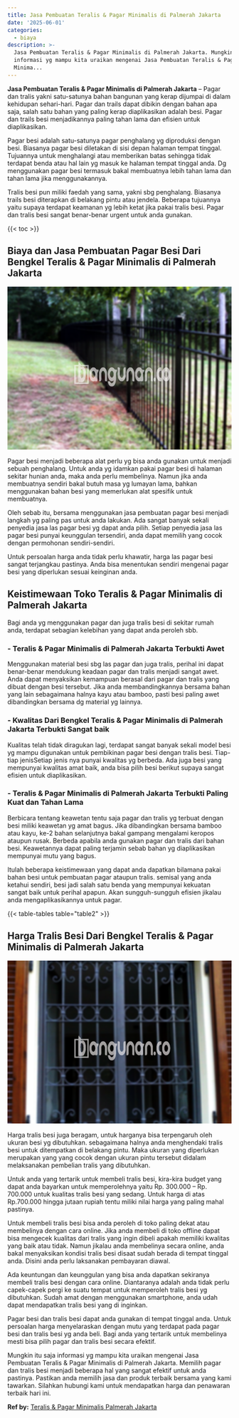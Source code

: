 ```yaml
---
title: Jasa Pembuatan Teralis & Pagar Minimalis di Palmerah Jakarta
date: '2025-06-01'
categories:
  - biaya
description: >-
  Jasa Pembuatan Teralis & Pagar Minimalis di Palmerah Jakarta. Mungkin itu saja
  informasi yg mampu kita uraikan mengenai Jasa Pembuatan Teralis & Pagar
  Minima...
---
```


**Jasa Pembuatan Teralis & Pagar Minimalis di Palmerah Jakarta** – Pagar dan tralis yakni satu-satunya bahan bangunan yang kerap dijumpai di dalam kehidupan sehari-hari. Pagar dan trails dapat dibikin dengan bahan apa saja, salah satu bahan yang paling kerap diaplikasikan adalah besi. Pagar dan trails besi menjadikannya paling tahan lama dan efisien untuk diaplikasikan.

Pagar besi adalah satu-satunya pagar penghalang yg diproduksi dengan besi. Biasanya pagar besi diletakan di sisi depan halaman tempat tinggal. Tujuannya untuk menghalangi atau memberikan batas sehingga tidak terdapat benda atau hal lain yg masuk ke halaman tempat tinggal anda. Dg menggunakan pagar besi termasuk bakal membuatnya lebih tahan lama dan tahan lama jika menggunakannya.

Tralis besi pun miliki faedah yang sama, yakni sbg penghalang. Biasanya trails besi diterapkan di belakang pintu atau jendela. Beberapa tujuannya yaitu supaya terdapat keamanan yg lebih ketat jika pakai tralis besi. Pagar dan tralis besi sangat benar-benar urgent untuk anda gunakan.

{{< toc >}}

## Biaya dan Jasa Pembuatan Pagar Besi Dari Bengkel Teralis & Pagar Minimalis di Palmerah Jakarta

![Jasa Pembuatan Teralis & Pagar Minimalis di Palmerah Jakarta](/images/pagar-minimalis-murah-57.png)

Pagar besi menjadi beberapa alat perlu yg bisa anda gunakan untuk menjadi sebuah penghalang. Untuk anda yg idamkan pakai pagar besi di halaman sekitar hunian anda, maka anda perlu membelinya. Namun jika anda membuatnya sendiri bakal butuh masa yg lumayan lama, bahkan menggunakan bahan besi yang memerlukan alat spesifik untuk membuatnya.

Oleh sebab itu, bersama menggunakan jasa pembuatan pagar besi menjadi langkah yg paling pas untuk anda lakukan. Ada sangat banyak sekali penyedia jasa las pagar besi yg dapat anda pilih. Setiap penyedia jasa las pagar besi punyai keunggulan tersendiri, anda dapat memilih yang cocok dengan permohonan sendiri-sendiri.

Untuk persoalan harga anda tidak perlu khawatir, harga las pagar besi sangat terjangkau pastinya. Anda bisa menentukan sendiri mengenai pagar besi yang diperlukan sesuai keinginan anda.

## Keistimewaan Toko Teralis & Pagar Minimalis di Palmerah Jakarta

Bagi anda yg menggunakan pagar dan juga tralis besi di sekitar rumah anda, terdapat sebagian kelebihan yang dapat anda peroleh sbb.

### \- Teralis & Pagar Minimalis di Palmerah Jakarta Terbukti Awet

Menggunakan material besi sbg las pagar dan juga tralis, perihal ini dapat benar-benar mendukung keadaan pagar dan tralis menjadi sangat awet. Anda dapat menyaksikan kemampuan berasal dari pagar dan tralis yang dibuat dengan besi tersebut. Jika anda membandingkannya bersama bahan yang lain sebagaimana halnya kayu atau bamboo, pasti besi paling awet dibandingkan bersama dg material yg lainnya.

### \- Kwalitas Dari Bengkel Teralis & Pagar Minimalis di Palmerah Jakarta Terbukti Sangat baik

Kualitas telah tidak diragukan lagi, terdapat sangat banyak sekali model besi yg mampu digunakan untuk pembikinan pagar besi dengan tralis besi. Tiap-tiap jenisSetiap jenis nya punyai kwalitas yg berbeda. Ada juga besi yang mempunyai kwalitas amat baik, anda bisa pilih besi berikut supaya sangat efisien untuk diaplikasikan.

### \- Teralis & Pagar Minimalis di Palmerah Jakarta Terbukti Paling Kuat dan Tahan Lama

Berbicara tentang keawetan tentu saja pagar dan tralis yg terbuat dengan besi miliki keawetan yg amat bagus. Jika dibandingkan bersama bamboo atau kayu, ke-2 bahan selanjutnya bakal gampang mengalami keropos ataupun rusak. Berbeda apabila anda gunakan pagar dan tralis dari bahan besi. Keawetannya dapat paling terjamin sebab bahan yg diaplikasikan mempunyai mutu yang bagus.

Itulah beberapa keistimewaan yang dapat anda dapatkan bilamana pakai bahan besi untuk pembuatan pagar ataupun tralis. semisal yang anda ketahui sendiri, besi jadi salah satu benda yang mempunyai kekuatan sangat baik untuk perihal apapun. Akan sungguh-sungguh efisien jikalau anda mengaplikasikannya untuk pagar.

{{< table-tables table="table2" >}}

## Harga Tralis Besi Dari Bengkel Teralis & Pagar Minimalis di Palmerah Jakarta

![Jasa Pembuatan Teralis & Pagar Minimalis di Palmerah Jakarta](/images/teralis-minimalis-murah-29.png)

Harga tralis besi juga beragam, untuk harganya bisa terpengaruh oleh ukuran besi yg dibutuhkan. sebagaimana halnya anda menghendaki tralis besi untuk ditempatkan di belakang pintu. Maka ukuran yang diperlukan merupakan yang yang cocok dengan ukuran pintu tersebut didalam melaksanakan pembelian tralis yang dibutuhkan.

Untuk anda yang tertarik untuk membeli tralis besi, kira-kira budget yang dapat anda bayarkan untuk memperolehnya yaitu Rp. 300.000 – Rp. 700.000 untuk kualitas tralis besi yang sedang. Untuk harga di atas Rp.700.000 hingga jutaan rupiah tentu miliki nilai harga yang paling mahal pastinya.

Untuk membeli tralis besi bisa anda peroleh di toko paling dekat atau membelinya dengan cara online. Jika anda membeli di toko offline dapat bisa mengecek kualitas dari tralis yang ingin dibeli apakah memiliki kwalitas yang baik atau tidak. Namun jikalau anda membelinya secara online, anda bakal menyaksikan kondisi tralis besi disaat sudah berada di tempat tinggal anda. Disini anda perlu laksanakan pembayaran diawal.

Ada keuntungan dan keunggulan yang bisa anda dapatkan sekiranya membeli tralis besi dengan cara online. Diantaranya adalah anda tidak perlu capek-capek pergi ke suatu tempat untuk memperoleh tralis besi yg dibutuhkan. Sudah amat dengan menggunakan smartphone, anda udah dapat mendapatkan tralis besi yang di inginkan.

Pagar besi dan tralis besi dapat anda gunakan di tempat tinggal anda. Untuk persoalan harga menyelaraskan dengan mutu yang terdapat pada pagar besi dan tralis besi yg anda beli. Bagi anda yang tertarik untuk membelinya mesti bisa pilih pagar dan tralis besi secara efektif.

Mungkin itu saja informasi yg mampu kita uraikan mengenai Jasa Pembuatan Teralis & Pagar Minimalis di Palmerah Jakarta. Memilih pagar dan tralis besi menjadi beberapa hal yang sangat efektif untuk anda pastinya. Pastikan anda memilih jasa dan produk terbaik bersama yang kami tawarkan. Silahkan hubungi kami untuk mendapatkan harga dan penawaran terbaik hari ini.

**Ref by:** [Teralis & Pagar Minimalis Palmerah Jakarta](https://id.wikipedia.org/wiki/Teralis)
